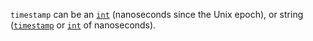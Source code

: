`timestamp` can be an [`int`](int.html) (nanoseconds since the Unix epoch), or string ([`timestamp`](timestamp.html) or [`int`](int.html) of nanoseconds).
